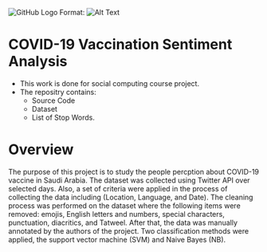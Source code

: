 ![GitHub Logo](/images/logo.png)
Format: ![Alt Text](https://vid.alarabiya.net/images/2021/01/16/e4d3ef2d-2caa-4f38-add2-d197a30fd8e6/e4d3ef2d-2caa-4f38-add2-d197a30fd8e6_16x9_1200x676.jpg?width=1138)
# COVID-19 Vaccination Sentiment Analysis
* This work is done for social computing course project. 
* The repositry contains: 
  * Source Code
  * Dataset
  * List of Stop Words.
# Overview
The purpose of this project is to study the people percption about COVID-19 vaccine in Saudi Arabia. The dataset was collected using Twitter API over selected days. Also, a set of criteria were applied in the process of collecting the data including (Location, Language, and Date). The cleaning process was performed on the dataset where the following items were removed: emojis, English letters and numbers, special characters, punctuation, diacritics, and Tatweel. After that, the data was manually annotated by the authors of the project. Two classification methods were applied, the support vector machine (SVM) and Naive Bayes (NB).
